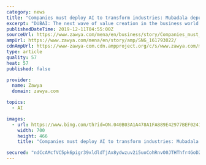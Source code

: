 ```yaml
---
category: news
title: "Companies must deploy AI to transform industries: Mubadala deputy CEO"
excerpt: "DUBAI: The next wave of value creation in the business world will not come from companies that develop artificial intelligence (AI), but from those that can innovatively deploy technology to transform industries, Waleed Al-Muhairi, deputy CEO of Mubadala Investment Co., said on Tuesday at the first Middle East SALT conference. The two-day event ..."
publishedDateTime: 2019-12-11T04:55:00Z
sourceUrl: https://www.zawya.com/mena/en/business/story/Companies_must_deploy_AI_to_transform_industries_Mubadala_deputy_CEO-SNG_161793022/
ampUrl: https://www.zawya.com/mena/en/story/amp/SNG_161793022/
cdnAmpUrl: https://www-zawya-com.cdn.ampproject.org/c/s/www.zawya.com/mena/en/story/amp/SNG_161793022/
type: article
quality: 57
heat: 57
published: false

provider:
  name: Zawya
  domain: zawya.com

topics:
  - AI

images:
  - url: https://www.bing.com/th?id=ON.040B03A1A478A1FA889E42977BEF0241
    width: 700
    height: 466
    title: "Companies must deploy AI to transform industries: Mubadala deputy CEO"

secured: "ndCcAMcfVC5pk6pigr39xldldTjAx8ydwzuv2i5uoCohRnvO0JTHThfr4GoDZFJzLSOjnMPlIIpD19ZtoNJ75FFJHjmJB97soRUToejqBBaQKnN5k+s4TLfuOOm6hrDlq49WKC8A/hHRq9NZY9Uqw6cG868gaLeWecCaBgYuiqGRRkKvy48ZVbI0/JgkXbqwq3sbxyBaWzX4DhVylX7m7ttyrd5j6l5HwfOujQEFe5t2t2pB2CiJWv+Imm90EFSJHqFxM98E3ND7xB+lbpoJkQ==;jURki8Vd5m5rn6QQAl6fGw=="
---
```


